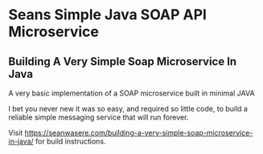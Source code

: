 # Seans Simple Java SOAP API Microservice 

## Building A Very Simple Soap Microservice In Java

A very basic implementation of a SOAP microservice built in minimal JAVA

I bet you never new it was so easy, and required so little code, to build a reliable simple messaging service that will run forever.


Visit https://seanwasere.com/building-a-very-simple-soap-microservice-in-java/ for build instructions.




